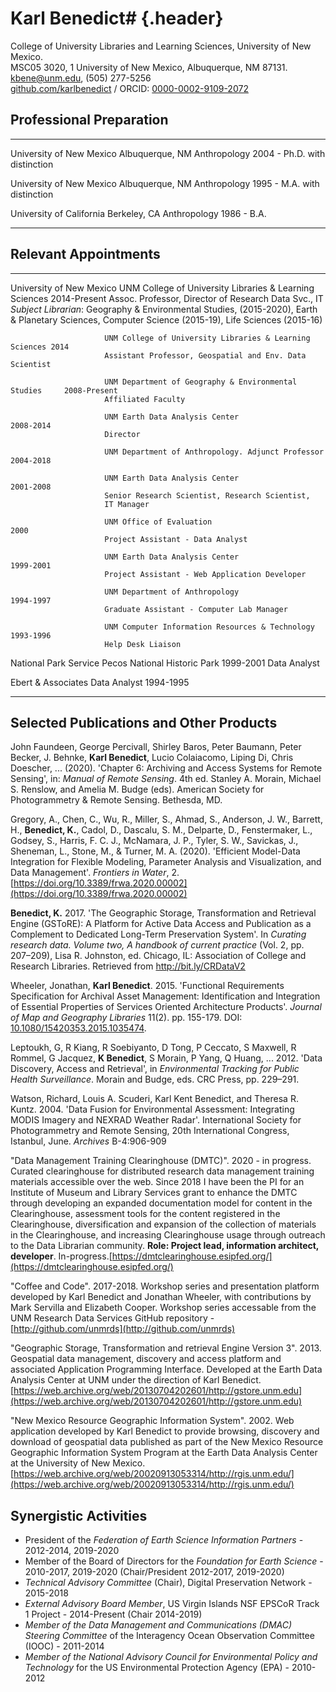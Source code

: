 
# Karl Benedict# {.header}

College of University Libraries and Learning Sciences, University of New Mexico.\
MSC05 3020, 1 University of New Mexico, Albuquerque, NM 87131. \
kbene@unm.edu, (505) 277-5256 \
[github.com/karlbenedict](http://github.com/karlbenedict) / ORCID: [0000-0002-9109-2072](https://orcid.org/0000-0002-9109-2072)

## Professional Preparation
------------------------ ------------------- -------------- ------------------------------
University of New Mexico Albuquerque, NM     Anthropology   2004 - Ph.D. with distinction

University of New Mexico Albuquerque, NM     Anthropology   1995 - M.A. with distinction

University of California Berkeley, CA        Anthropology   1986 - B.A.
------------------------ ------------------- -------------- ------------------------------


## Relevant Appointments
------------------------ ------------------------------------------------------- ------------
University of New Mexico UNM College of University Libraries & Learning Sciences 2014-Present
                         Assoc. Professor, Director of Research Data Svc., IT     
                         *Subject Librarian*: Geography & Environmental Studies, 
                         (2015-2020), Earth & Planetary Sciences, Computer 
                         Science (2015-19), Life Sciences (2015-16)

                         UNM College of University Libraries & Learning Sciences 2014
                         Assistant Professor, Geospatial and Env. Data Scientist

                         UNM Department of Geography & Environmental Studies     2008-Present
                         Affiliated Faculty

                         UNM Earth Data Analysis Center                          2008-2014
                         Director

                         UNM Department of Anthropology. Adjunct Professor       2004-2018

                         UNM Earth Data Analysis Center                          2001-2008
                         Senior Research Scientist, Research Scientist,
                         IT Manager

                         UNM Office of Evaluation                                2000
                         Project Assistant - Data Analyst

                         UNM Earth Data Analysis Center                          1999-2001
                         Project Assistant - Web Application Developer

                         UNM Department of Anthropology                          1994-1997
                         Graduate Assistant - Computer Lab Manager

                         UNM Computer Information Resources & Technology         1993-1996
                         Help Desk Liaison

National Park Service    Pecos National Historic Park                            1999-2001
                         Data Analyst

Ebert & Associates       Data Analyst                                            1994-1995

------------------------ ------------------------------------------------------- ------------

## Selected Publications and Other Products

John Faundeen, George Percivall, Shirley Baros, Peter Baumann, Peter Becker, J. Behnke, **Karl Benedict**, Lucio Colaiacomo, Liping Di, Chris Doescher, ... (2020). 'Chapter 6: Archiving and Access Systems for Remote Sensing', in: *Manual of Remote Sensing*. 4th ed.  Stanley A. Morain, Michael S. Renslow, and Amelia M. Budge (eds). American Society for Photogrammetry & Remote Sensing. Bethesda, MD.  

Gregory, A., Chen, C., Wu, R., Miller, S., Ahmad, S., Anderson, J. W., Barrett, H., **Benedict, K.**, Cadol, D., Dascalu, S. M., Delparte, D., Fenstermaker, L., Godsey, S., Harris, F. C. J., McNamara, J. P., Tyler, S. W., Savickas, J., Sheneman, L., Stone, M., & Turner, M. A. (2020). 'Efficient Model-Data Integration for Flexible Modeling, Parameter Analysis and Visualization, and Data Management'. *Frontiers in Water*, 2. [https://doi.org/10.3389/frwa.2020.00002](https://doi.org/10.3389/frwa.2020.00002)

**Benedict, K.** 2017. 'The Geographic Storage, Transformation and Retrieval Engine (GSToRE): A Platform for Active Data Access and Publication as a Complement to Dedicated Long-Term Preservation System'. In *Curating research data. Volume two, A handbook of current practice* (Vol. 2, pp. 207–209), Lisa R. Johnston, ed. Chicago, IL: Association of College and Research Libraries. Retrieved from <http://bit.ly/CRDataV2>

Wheeler, Jonathan, **Karl Benedict**. 2015. 'Functional Requirements Specification for Archival Asset Management: Identification and Integration of Essential Properties of Services Oriented Architecture Products'. *Journal of Map and Geography Libraries* 11(2). pp. 155-179. DOI: [10.1080/15420353.2015.1035474](http://www.tandfonline.com/doi/full/10.1080/15420353.2015.1035474).

Leptoukh, G, R Kiang, R Soebiyanto, D Tong, P Ceccato, S Maxwell, R Rommel, G Jacquez, **K Benedict**, S Morain, P Yang, Q Huang, ... 2012. 'Data Discovery, Access and Retrieval', in *Environmental Tracking for Public Health Surveillance*. Morain and Budge, eds. CRC Press, pp. 229–291.

Watson, Richard, Louis A. Scuderi, Karl Kent Benedict, and Theresa R. Kuntz. 2004. 'Data Fusion for Environmental Assessment: Integrating MODIS Imagery and NEXRAD Weather Radar'. International Society for Photogrammetry and Remote Sensing,  20th International Congress, Istanbul, June. *Archives* B-4:906-909

"Data Management Training Clearinghouse (DMTC)". 2020 - in progress. Curated clearinghouse for distributed research data management training materials accessible over the web. Since 2018 I have been the PI for an Institute of Museum and Library Services grant to enhance the DMTC through developing an expanded documentation model for content in the Clearinghouse, assessment tools for the content registered in the Clearinghouse, diversification and expansion of the collection of materials in the Clearinghouse, and increasing Clearinghouse usage through outreach to the Data Librarian community. **Role: Project lead, information architect, developer**. In-progress.[https://dmtclearinghouse.esipfed.org/](https://dmtclearinghouse.esipfed.org/)

"Coffee and Code". 2017-2018. Workshop series and presentation platform developed by Karl Benedict and Jonathan Wheeler, with contributions by Mark Servilla and Elizabeth Cooper. Workshop series accessable from the UNM Research Data Services GitHub repository - [http://github.com/unmrds](http://github.com/unmrds)

"Geographic Storage, Transformation and retrieval Engine Version 3". 2013. Geospatial data management, discovery and access platform and associated Application Programming Interface. Developed at the Earth Data Analysis Center at UNM under the direction of Karl Benedict. [https://web.archive.org/web/20130704202601/http://gstore.unm.edu](https://web.archive.org/web/20130704202601/http://gstore.unm.edu)

"New Mexico Resource Geographic Information System". 2002. Web application developed by Karl Benedict to provide browsing, discovery and download of geospatial data published as part of the New Mexico Resource Geographic Information System Program at the Earth Data Analysis Center at the University of New Mexico. [https://web.archive.org/web/20020913053314/http://rgis.unm.edu/](https://web.archive.org/web/20020913053314/http://rgis.unm.edu/)

## Synergistic Activities

* President of the *Federation of Earth Science Information Partners* - 2012-2014, 2019-2020
* Member of the Board of Directors for the *Foundation for Earth Science* - 2010-2017, 2019-2020 (Chair/President 2012-2017, 2019-2020)
* *Technical Advisory Committee* (Chair), Digital Preservation Network - 2015-2018
* *External Advisory Board Member*, US Virgin Islands NSF EPSCoR Track 1 Project - 2014-Present (Chair 2014-2019)
* *Member of the Data Management and Communications (DMAC) Steering Committee* of the Interagency Ocean Observation Committee (IOOC) - 2011-2014
* *Member of the National Advisory Council for Environmental Policy and Technology* for the US Environmental Protection Agency (EPA) - 2010-2012

